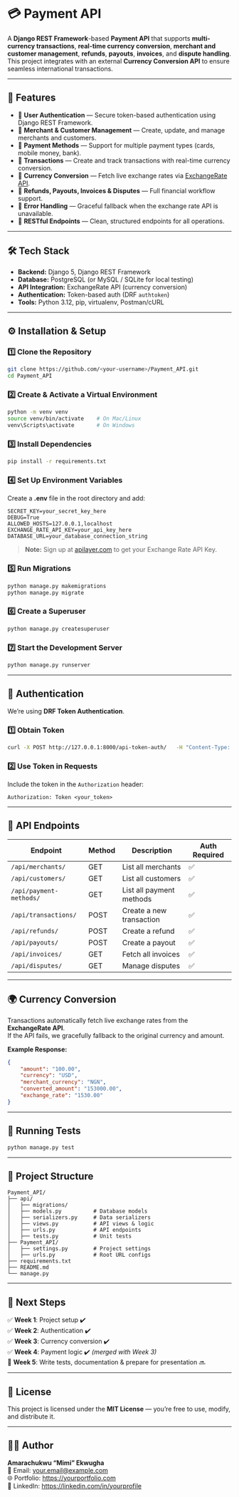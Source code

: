 # 💳 Payment API

A **Django REST Framework**-based **Payment API** that supports **multi-currency transactions**, **real-time currency conversion**, **merchant and customer management**, **refunds**, **payouts**, **invoices**, and **dispute handling**.  
This project integrates with an external **Currency Conversion API** to ensure seamless international transactions.

---

## 🚀 Features

- 🔹 **User Authentication** — Secure token-based authentication using Django REST Framework.
- 🔹 **Merchant & Customer Management** — Create, update, and manage merchants and customers.
- 🔹 **Payment Methods** — Support for multiple payment types (cards, mobile money, bank).
- 🔹 **Transactions** — Create and track transactions with real-time currency conversion.
- 🔹 **Currency Conversion** — Fetch live exchange rates via [ExchangeRate API](https://apilayer.com/).
- 🔹 **Refunds, Payouts, Invoices & Disputes** — Full financial workflow support.
- 🔹 **Error Handling** — Graceful fallback when the exchange rate API is unavailable.
- 🔹 **RESTful Endpoints** — Clean, structured endpoints for all operations.

---

## 🛠️ Tech Stack

- **Backend:** Django 5, Django REST Framework
- **Database:** PostgreSQL (or MySQL / SQLite for local testing)
- **API Integration:** ExchangeRate API (currency conversion)
- **Authentication:** Token-based auth (DRF `authtoken`)
- **Tools:** Python 3.12, pip, virtualenv, Postman/cURL

---

## ⚙️ Installation & Setup

### 1️⃣ Clone the Repository
```bash
git clone https://github.com/<your-username>/Payment_API.git
cd Payment_API
```

### 2️⃣ Create & Activate a Virtual Environment
```bash
python -m venv venv
source venv/bin/activate    # On Mac/Linux
venv\Scripts\activate       # On Windows
```

### 3️⃣ Install Dependencies
```bash
pip install -r requirements.txt
```

### 4️⃣ Set Up Environment Variables

Create a **.env** file in the root directory and add:
```env
SECRET_KEY=your_secret_key_here
DEBUG=True
ALLOWED_HOSTS=127.0.0.1,localhost
EXCHANGE_RATE_API_KEY=your_api_key_here
DATABASE_URL=your_database_connection_string
```

> **Note:** Sign up at [apilayer.com](https://apilayer.com/) to get your Exchange Rate API Key.

### 5️⃣ Run Migrations
```bash
python manage.py makemigrations
python manage.py migrate
```

### 6️⃣ Create a Superuser
```bash
python manage.py createsuperuser
```

### 7️⃣ Start the Development Server
```bash
python manage.py runserver
```

---

## 🔐 Authentication

We’re using **DRF Token Authentication**.

### 1️⃣ Obtain Token
```bash
curl -X POST http://127.0.0.1:8000/api-token-auth/   -H "Content-Type: application/json"   -d '{"username":"your_username","password":"your_password"}'
```

### 2️⃣ Use Token in Requests
Include the token in the `Authorization` header:
```http
Authorization: Token <your_token>
```

---

## 🔗 API Endpoints

| Endpoint              | Method | Description              | Auth Required |
|-----------------------|--------|--------------------------|---------------|
| `/api/merchants/`     | GET    | List all merchants       | ✅ |
| `/api/customers/`     | GET    | List all customers       | ✅ |
| `/api/payment-methods/` | GET  | List all payment methods | ✅ |
| `/api/transactions/`  | POST   | Create a new transaction | ✅ |
| `/api/refunds/`       | POST   | Create a refund          | ✅ |
| `/api/payouts/`       | POST   | Create a payout          | ✅ |
| `/api/invoices/`      | GET    | Fetch all invoices       | ✅ |
| `/api/disputes/`      | GET    | Manage disputes          | ✅ |

---

## 🌍 Currency Conversion

Transactions automatically fetch live exchange rates from the **ExchangeRate API**.  
If the API fails, we gracefully fallback to the original currency and amount.

**Example Response:**
```json
{
    "amount": "100.00",
    "currency": "USD",
    "merchant_currency": "NGN",
    "converted_amount": "153000.00",
    "exchange_rate": "1530.00"
}
```

---

## 🧪 Running Tests
```bash
python manage.py test
```

---

## 📂 Project Structure
```
Payment_API/
├── api/
│   ├── migrations/
│   ├── models.py          # Database models
│   ├── serializers.py     # Data serializers
│   ├── views.py           # API views & logic
│   ├── urls.py            # API endpoints
│   ├── tests.py           # Unit tests
├── Payment_API/
│   ├── settings.py        # Project settings
│   ├── urls.py            # Root URL configs
├── requirements.txt
├── README.md
└── manage.py
```

---

## 📌 Next Steps

✅ **Week 1**: Project setup ✔️  
✅ **Week 2**: Authentication ✔️  
✅ **Week 3**: Currency conversion ✔️  
✅ **Week 4**: Payment logic ✔️ *(merged with Week 3)*  
🔄 **Week 5**: Write tests, documentation & prepare for presentation 🔜  

---

## 📜 License

This project is licensed under the **MIT License** — you’re free to use, modify, and distribute it.

---

## 👩‍💻 Author

**Amarachukwu “Mimi” Ekwugha**  
📧 Email: your.email@example.com  
🌐 Portfolio: https://yourportfolio.com  
🔗 LinkedIn: https://linkedin.com/in/yourprofile
